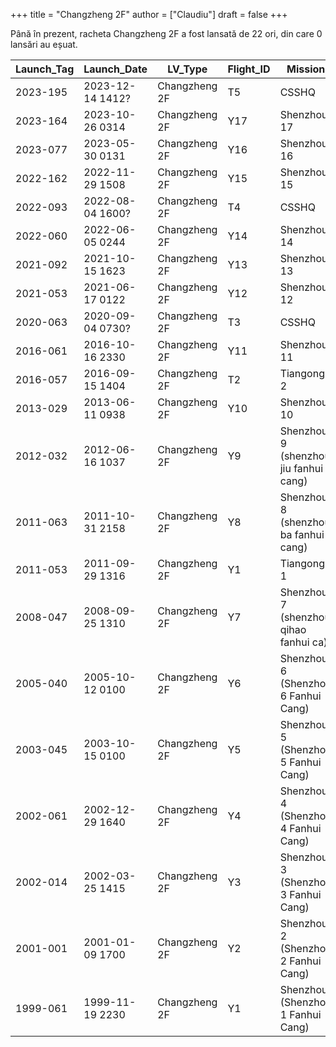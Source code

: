 +++
title = "Changzheng 2F"
author = ["Claudiu"]
draft = false
+++

Până în prezent, racheta Changzheng 2F a fost lansată de 22 ori, din care 0 lansări au eșuat.

| Launch_Tag | Launch_Date      | LV_Type       | Flight_ID | Mission                               | Launch_Site | Country | Outcome |
|------------|------------------|---------------|-----------|---------------------------------------|-------------|---------|---------|
| 2023-195   | 2023-12-14 1412? | Changzheng 2F | T5        | CSSHQ                                 | JQ LC43/91  | CN      | S       |
| 2023-164   | 2023-10-26 0314  | Changzheng 2F | Y17       | Shenzhou 17                           | JQ LC43/91  | CN      | S       |
| 2023-077   | 2023-05-30 0131  | Changzheng 2F | Y16       | Shenzhou 16                           | JQ LC43/91  | CN      | S       |
| 2022-162   | 2022-11-29 1508  | Changzheng 2F | Y15       | Shenzhou 15                           | JQ LC43/91  | CN      | S       |
| 2022-093   | 2022-08-04 1600? | Changzheng 2F | T4        | CSSHQ                                 | JQ LC43/91  | CN      | S       |
| 2022-060   | 2022-06-05 0244  | Changzheng 2F | Y14       | Shenzhou 14                           | JQ LC43/91  | CN      | S       |
| 2021-092   | 2021-10-15 1623  | Changzheng 2F | Y13       | Shenzhou 13                           | JQ LC43/91  | CN      | S       |
| 2021-053   | 2021-06-17 0122  | Changzheng 2F | Y12       | Shenzhou 12                           | JQ LC43/91  | CN      | S       |
| 2020-063   | 2020-09-04 0730? | Changzheng 2F | T3        | CSSHQ                                 | JQ LC43/91  | CN      | S       |
| 2016-061   | 2016-10-16 2330  | Changzheng 2F | Y11       | Shenzhou 11                           | JQ LC921    | CN      | S       |
| 2016-057   | 2016-09-15 1404  | Changzheng 2F | T2        | Tiangong 2                            | JQ LC921    | CN      | S       |
| 2013-029   | 2013-06-11 0938  | Changzheng 2F | Y10       | Shenzhou 10                           | JQ LC921    | CN      | S       |
| 2012-032   | 2012-06-16 1037  | Changzheng 2F | Y9        | Shenzhou 9 (shenzhou jiu fanhui cang) | JQ LC921    | CN      | S       |
| 2011-063   | 2011-10-31 2158  | Changzheng 2F | Y8        | Shenzhou 8 (shenzhou ba fanhui cang)  | JQ LC921    | CN      | S       |
| 2011-053   | 2011-09-29 1316  | Changzheng 2F | Y1        | Tiangong 1                            | JQ LC921    | CN      | S       |
| 2008-047   | 2008-09-25 1310  | Changzheng 2F | Y7        | Shenzhou 7 (shenzhou qihao fanhui ca) | JQ LC921    | CN      | S       |
| 2005-040   | 2005-10-12 0100  | Changzheng 2F | Y6        | Shenzhou 6 (Shenzhou 6 Fanhui Cang)   | JQ LC921    | CN      | S       |
| 2003-045   | 2003-10-15 0100  | Changzheng 2F | Y5        | Shenzhou 5 (Shenzhou 5 Fanhui Cang)   | JQ LC921    | CN      | S       |
| 2002-061   | 2002-12-29 1640  | Changzheng 2F | Y4        | Shenzhou 4 (Shenzhou 4 Fanhui Cang)   | JQ LC921    | CN      | S       |
| 2002-014   | 2002-03-25 1415  | Changzheng 2F | Y3        | Shenzhou 3 (Shenzhou 3 Fanhui Cang)   | JQ LC921    | CN      | S       |
| 2001-001   | 2001-01-09 1700  | Changzheng 2F | Y2        | Shenzhou 2 (Shenzhou 2 Fanhui Cang)   | JQ LC921    | CN      | S       |
| 1999-061   | 1999-11-19 2230  | Changzheng 2F | Y1        | Shenzhou (Shenzhou 1 Fanhui Cang)     | JQ LC921    | CN      | S       |
